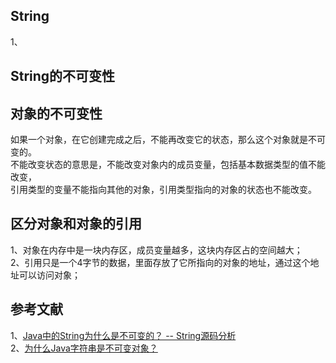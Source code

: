 
## String
1、

## String的不可变性   

## 对象的不可变性   
如果一个对象，在它创建完成之后，不能再改变它的状态，那么这个对象就是不可变的。   
不能改变状态的意思是，不能改变对象内的成员变量，包括基本数据类型的值不能改变，     
引用类型的变量不能指向其他的对象，引用类型指向的对象的状态也不能改变。     

## 区分对象和对象的引用
1、对象在内存中是一块内存区，成员变量越多，这块内存区占的空间越大；     
2、引用只是一个4字节的数据，里面存放了它所指向的对象的地址，通过这个地址可以访问对象；       

## 参考文献   
1、[Java中的String为什么是不可变的？ -- String源码分析](https://blog.csdn.net/zhangjg_blog/article/details/18319521)      
2、[为什么Java字符串是不可变对象？](http://www.codeceo.com/article/why-java-string-class-static.html)      

